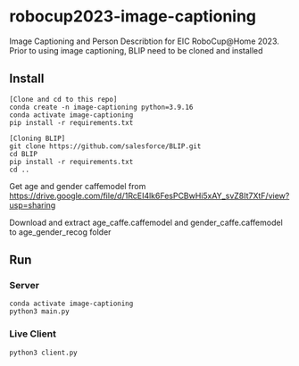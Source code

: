 # robocup2023-image-captioning
Image Captioning and Person Describtion for EIC RoboCup@Home 2023.
Prior to using image captioning, BLIP need to be cloned and installed

## Install
    [Clone and cd to this repo]
    conda create -n image-captioning python=3.9.16
    conda activate image-captioning
    pip install -r requirements.txt

    [Cloning BLIP]
    git clone https://github.com/salesforce/BLIP.git
    cd BLIP
    pip install -r requirements.txt
    cd ..

Get age and gender caffemodel from https://drive.google.com/file/d/1RcEI4lk6FesPCBwHi5xAY_svZ8It7XtF/view?usp=sharing

Download and extract age_caffe.caffemodel and gender_caffe.caffemodel to age_gender_recog folder

## Run
### Server
    conda activate image-captioning
    python3 main.py
### Live Client
    python3 client.py

